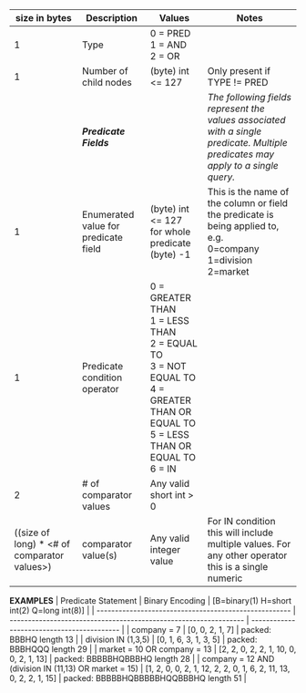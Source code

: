 | size in bytes                                | Description                          | Values                                                                                                                      | Notes                                                                                                                               |
|----------------------------------------------|--------------------------------------|-----------------------------------------------------------------------------------------------------------------------------|-------------------------------------------------------------------------------------------------------------------------------------|
| 1                                            | Type                                 | 0 = PRED<br>1 = AND<br>2 = OR                                                                                               |                                                                                                                                     |
| 1                                            | Number of child nodes                | (byte) int <= 127                                                                                                           | Only present if TYPE != PRED                                                                                                        |
|                                              | <I><B>Predicate Fields               |                                                                                                                             | <I>The following fields represent the values associated with a single predicate. Multiple predicates may apply to a single query.   |
| 1                                            | Enumerated value for predicate field | (byte) int <= 127<br>for whole predicate (byte) -1                                                                          | This is the name of the column or field the predicate is being applied to, e.g.<br>0=company<br>1=division<br>2=market<br>          |
| 1                                            | Predicate condition operator         | 0 = GREATER THAN<br>1 = LESS THAN<br>2 = EQUAL TO<br>3 = NOT EQUAL TO<br>4 = GREATER THAN OR EQUAL TO<br>5 = LESS THAN OR EQUAL TO<br>6 = IN |                                                                                                                                     |
| 2                                            | \# of comparator values              | Any valid short int > 0                                                                                                                            |                                                                                                                                     |
| ((size of long) \* <# of comparator values>) | comparator value(s)                  | Any valid integer value                                                                                                     | For IN condition this will include multiple values. For any other operator this is a single numeric                                 |

<B>EXAMPLES</B>
| Predicate Statement                                   | Binary Encoding                                                  | [B=binary(1) H=short int(2) Q=long int(8)] |
| ----------------------------------------------------- | ---------------------------------------------------------------- | ------------------------------------------ |
| company = 7                                           | [0, 0, 2, 1, 7]                                                  | packed: BBBHQ length 13                    |
| division IN (1,3,5)                                   | [0, 1, 6, 3, 1, 3, 5]                                            | packed: BBBHQQQ length 29                  |
| market = 10 OR company = 13                           | [2, 2, 0, 2, 2, 1, 10, 0, 0, 2, 1, 13]                           | packed: BBBBBHQBBBHQ length 28             |
| company = 12 AND (division IN (11,13) OR market = 15) | [1, 2, 0, 0, 2, 1, 12, 2, 2, 0, 1, 6, 2, 11, 13, 0, 2, 2, 1, 15] | packed: BBBBBHQBBBBBHQQBBBHQ length 51     |

